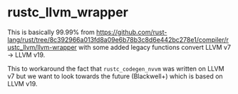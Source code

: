 # rustc_llvm_wrapper

This is basically 99.99% from https://github.com/rust-lang/rust/tree/8c392966a013fd8a09e6b78b3c8d6e442bc278e1/compiler/rustc_llvm/llvm-wrapper with some added legacy functions convert LLVM v7 -> LLVM v19.

This to workaround the fact that `rustc_codegen_nvvm` was written on LLVM v7 but we want to look towards the future (Blackwell+) which is based on LLVM v19.
